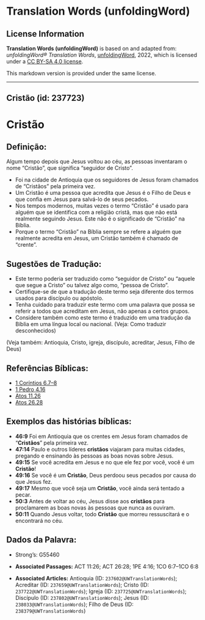 # Translation Words (unfoldingWord)

## License Information

**Translation Words (unfoldingWord)** is based on and adapted from: _unfoldingWord® Translation Words_, [unfoldingWord](https://unfoldingword.org/utw), 2022, which is licensed under a [CC BY-SA 4.0 license](https://creativecommons.org/licenses/by-sa/4.0/legalcode.en).

This markdown version is provided under the same license.



--------------------------------

## Cristão (id: 237723)

Cristão
=======

Definição:
----------

Algum tempo depois que Jesus voltou ao céu, as pessoas inventaram o nome “Cristão”, que significa “seguidor de Cristo”.

* Foi na cidade de Antioquia que os seguidores de Jesus foram chamados de “Cristãos” pela primeira vez.
* Um Cristão é uma pessoa que acredita que Jesus é o Filho de Deus e que confia em Jesus para salvá\-lo de seus pecados.
* Nos tempos modernos, muitas vezes o termo “Cristão” é usado para alguém que se identifica com a religião cristã, mas que não está realmente seguindo Jesus. Este não é o significado de “Cristão” na Bíblia.
* Porque o termo “Cristão” na Bíblia sempre se refere a alguém que realmente acredita em Jesus, um Cristão também é chamado de “crente”.

Sugestões de Tradução:
----------------------

* Este termo poderia ser traduzido como “seguidor de Cristo” ou “aquele que segue a Cristo” ou talvez algo como, “pessoa de Cristo”.
* Certifique\-se de que a tradução deste termo seja diferente dos termos usados para discípulo ou apóstolo.
* Tenha cuidado para traduzir este termo com uma palavra que possa se referir a todos que acreditam em Jesus, não apenas a certos grupos.
* Considere também como este termo é traduzido em uma tradução da Bíblia em uma língua local ou nacional. (Veja: Como traduzir desconhecidos)

(Veja também: Antioquia, Cristo, igreja, discípulo, acreditar, Jesus, Filho de Deus)

Referências Bíblicas:
---------------------

* [1 Coríntios 6\.7–8](https://ref.ly/1Cor6:7-1Cor6:8)
* [1 Pedro 4\.16](https://ref.ly/1Pet4:16)
* [Atos 11\.26](https://ref.ly/Acts11:26)
* [Atos 26\.28](https://ref.ly/Acts26:28)

Exemplos das histórias bíblicas:
--------------------------------

* **46:9** Foi em Antioquia que os crentes em Jesus foram chamados de “**Cristãos**” pela primeira vez.
* **47:14** Paulo e outros líderes **cristãos** viajaram para muitas cidades, pregando e ensinando às pessoas as boas novas sobre Jesus.
* **49:15** Se você acredita em Jesus e no que ele fez por você, você é um **Cristão**!
* **49:16** Se você é um **Cristão**, Deus perdoou seus pecados por causa do que Jesus fez.
* **49:17** Mesmo que você seja um **Cristão**, você ainda será tentado a pecar.
* **50:3** Antes de voltar ao céu, Jesus disse aos **cristãos** para proclamarem as boas novas às pessoas que nunca as ouviram.
* **50:11** Quando Jesus voltar, todo **Cristão** que morreu ressuscitará e o encontrará no céu.

Dados da Palavra:
-----------------

* Strong’s: G55460

* **Associated Passages:** ACT 11:26; ACT 26:28; 1PE 4:16; 1CO 6:7–1CO 6:8
* **Associated Articles:** Antioquia (ID: `237602@UWTranslationWords`); Acreditar (ID: `237659@UWTranslationWords`); Cristo (ID: `237722@UWTranslationWords`); Igreja (ID: `237725@UWTranslationWords`); Discípulo (ID: `237802@UWTranslationWords`); Jesus (ID: `238033@UWTranslationWords`); Filho de Deus (ID: `238379@UWTranslationWords`)

